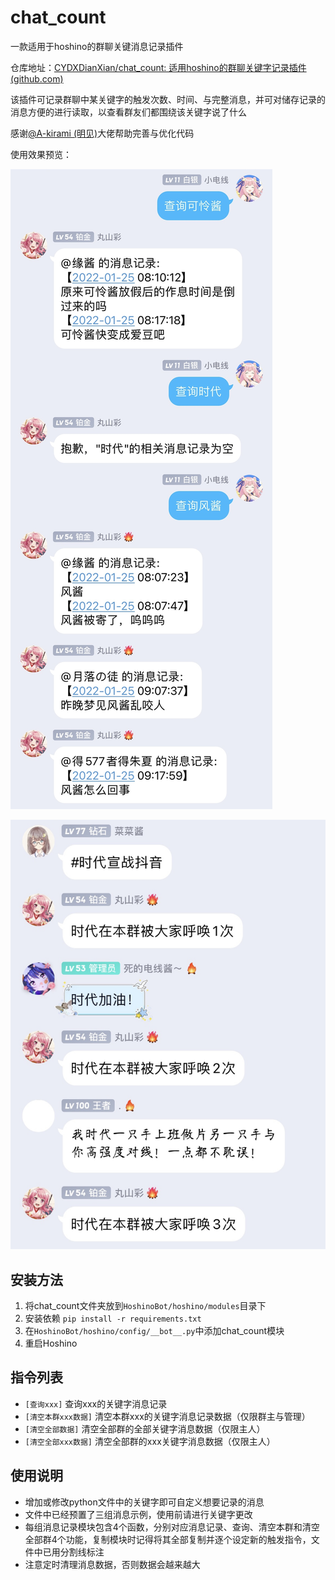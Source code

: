 # chat_count

一款适用于hoshino的群聊关键消息记录插件

仓库地址：[CYDXDianXian/chat_count: 适用hoshino的群聊关键字记录插件 (github.com)](https://github.com/CYDXDianXian/chat_count)

该插件可记录群聊中某关键字的触发次数、时间、与完整消息，并可对储存记录的消息方便的进行读取，以查看群友们都围绕该关键字说了什么

感谢[@A-kirami (明见)](https://github.com/A-kirami)大佬帮助完善与优化代码

使用效果预览：

![](https://github.com/CYDXDianXian/chat_count/blob/main/img/IMG_0652.JPG)

![](https://github.com/CYDXDianXian/chat_count/blob/main/img/IMG_0654.JPG)

## 安装方法

1. 将chat_count文件夹放到`HoshinoBot/hoshino/modules`目录下
2. 安装依赖 `pip install -r requirements.txt`
3. 在`HoshinoBot/hoshino/config/__bot__.py`中添加chat_count模块
4. 重启Hoshino

## 指令列表

- `[查询xxx]` 查询xxx的关键字消息记录
- `[清空本群xxx数据]` 清空本群xxx的关键字消息记录数据（仅限群主与管理）
- `[清空全部数据]` 清空全部群的全部关键字消息数据（仅限主人）
- `[清空全部xxx数据]` 清空全部群的xxx关键字消息数据（仅限主人）

## 使用说明

- 增加或修改python文件中的关键字即可自定义想要记录的消息
- 文件中已经预置了三组消息示例，使用前请进行关键字更改
- 每组消息记录模块包含4个函数，分别对应消息记录、查询、清空本群和清空全部群4个功能，复制模块时记得将其全部复制并逐个设定新的触发指令，文件中已用分割线标注
- 注意定时清理消息数据，否则数据会越来越大